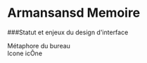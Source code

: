 Armansansd Memoire
============

###Statut et enjeux du design d'interface

Métaphore du bureau  
Icone icÔne  

